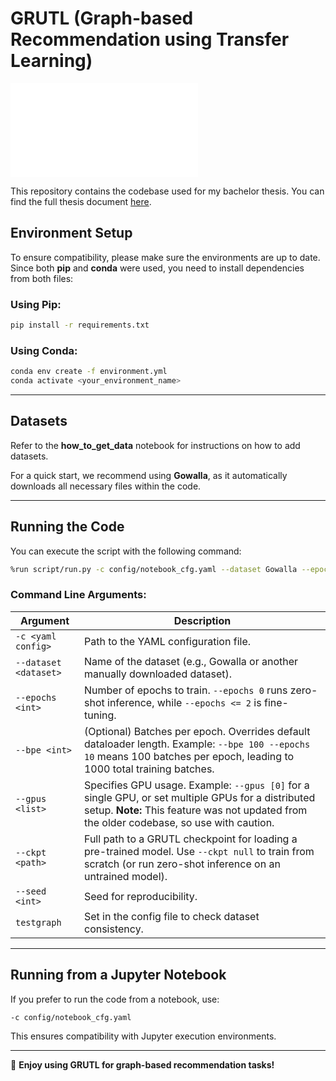 # GRUTL (Graph-based Recommendation using Transfer Learning)

![GRUTL](assets/GRUTL_overview.pdf)

This repository contains the codebase used for my bachelor thesis. You can find the full thesis document [here](assets/GRUTL_thesis_raw.pdf).

## Environment Setup
To ensure compatibility, please make sure the environments are up to date. Since both **pip** and **conda** were used, you need to install dependencies from both files:

### **Using Pip:**
```bash
pip install -r requirements.txt
```

### **Using Conda:**
```bash
conda env create -f environment.yml
conda activate <your_environment_name>
```

---

## Datasets
Refer to the **how_to_get_data** notebook for instructions on how to add datasets.

For a quick start, we recommend using **Gowalla**, as it automatically downloads all necessary files within the code.

---

## Running the Code

You can execute the script with the following command:
```bash
%run script/run.py -c config/notebook_cfg.yaml --dataset Gowalla --epochs 5 --gpus "[0]" --ckpt null --seed 42
```

### **Command Line Arguments:**
| Argument | Description |
|----------|-------------|
| `-c <yaml config>` | Path to the YAML configuration file. |
| `--dataset <dataset>` | Name of the dataset (e.g., Gowalla or another manually downloaded dataset). |
| `--epochs <int>` | Number of epochs to train. `--epochs 0` runs zero-shot inference, while `--epochs <= 2` is fine-tuning. |
| `--bpe <int>` | (Optional) Batches per epoch. Overrides default dataloader length. Example: `--bpe 100 --epochs 10` means 100 batches per epoch, leading to 1000 total training batches. |
| `--gpus <list>` | Specifies GPU usage. Example: `--gpus [0]` for a single GPU, or set multiple GPUs for a distributed setup. **Note:** This feature was not updated from the older codebase, so use with caution. |
| `--ckpt <path>` | Full path to a GRUTL checkpoint for loading a pre-trained model. Use `--ckpt null` to train from scratch (or run zero-shot inference on an untrained model). |
| `--seed <int>` | Seed for reproducibility. |
| `testgraph` | Set in the config file to check dataset consistency. |

---

## Running from a Jupyter Notebook
If you prefer to run the code from a notebook, use:
```bash
-c config/notebook_cfg.yaml
```

This ensures compatibility with Jupyter execution environments.

---

🚀 **Enjoy using GRUTL for graph-based recommendation tasks!**

